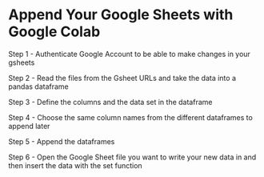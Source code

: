 # Append Your Google Sheets with Google Colab

Step 1 - Authenticate Google Account to be able to make changes in your gsheets

Step 2 - Read the files from the Gsheet URLs and take the data into a pandas dataframe

Step 3 - Define the columns and the data set in the dataframe

Step 4 - Choose the same column names from the different dataframes to append later

Step 5 - Append the dataframes

Step 6 - Open the Google Sheet file you want to write your new data in and then insert the data with the set function
